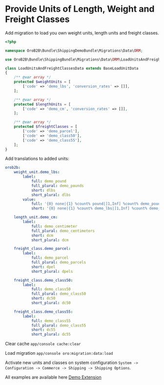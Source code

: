 Provide Units of Length, Weight and Freight Classes
===================================================

Add migration to load you own weight units, length units and freight classes.
```php
<?php

namespace OroB2B\Bundle\ShippingDemoBundle\Migrations\Data\ORM;

use OroB2B\Bundle\ShippingBundle\Migrations\Data\ORM\LoadUnitsAndFreightClassesData as BaseLoadUnitData;

class LoadUnitsAndFreightClassesData extends BaseLoadUnitData
{
    /** @var array */
    protected $weightUnits = [
        ['code' => 'demo_lbs', 'conversion_rates' => []],
    ];

    /** @var array */
    protected $lengthUnits = [
        ['code' => 'demo_cm', 'conversion_rates' => []],
    ];

    /** @var array */
    protected $freightClasses = [
        ['code' => 'demo_parcel'],
        ['code' => 'demo_class50'],
        ['code' => 'demo_class55'],
    ];
}
```

Add translations to added units:
```yml
orob2b:
    weight_unit.demo_lbs:
        label:
            full: demo_pound
            full_plural: demo_pounds
            short: dlbs
            short_plural: dlbs
        value:
            full: '{0} none|{1} %count% pound|]1,Inf] %count% demo_pounds'
            short: '{0} none|{1} %count% demo_lbs|]1,Inf] %count% demo_lbs'

    length_unit.demo_cm:
        label:
            full: demo_centimeter
            full_plural: demo_centimeters
            short: dcm
            short_plural: dcm

    freight_class.demo_parcel:
        label:
            full: demo_parcel
            full_plural: demo_parcels
            short: dpel
            short_plural: dpels

    freight_class.demo_class50:
        label:
            full: demo_class50
            full_plural: demo_class50
            short: dc50
            short_plural: dc50

    freight_class.demo_class55:
        label:
            full: demo_class55
            full_plural: demo_class55
            short: dc55
            short_plural: dc55
```

Clear cache `app/console cache:clear`

Load migration `app/console oro:migration:data:load`

Activate new units and classes on system configuration `System -> Configuration -> Commerce -> Shipping -> Shipping Options`.

All examples are available here [Demo Extension](https://github.com/laboro/dev/pull/386)
